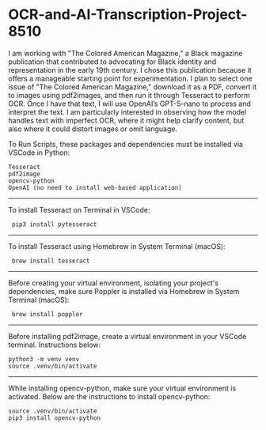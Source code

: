 # OCR-and-AI-Transcription-Project-8510

I am working with "The Colored American Magazine," a Black magazine publication that contributed to advocating for Black identity and representation in the early 19th century. I chose this publication because it offers a manageable starting point for experimentation. I plan to select one issue of "The Colored American Magazine," download it as a PDF, convert it to images using pdf2images, and then run it through Tesseract to perform OCR. Once I have that text, I will use OpenAI’s GPT-5-nano to process and interpret the text. I am particularly interested in observing how the model handles text with imperfect OCR, where it might help clarify content, but also where it could distort images or omit language.

To Run Scripts, these packages and dependencies must be installed via VSCode in Python:

	Tesseract
	pdf2image
	opencv-python
	OpenAI (no need to install web-based application)

_________________________________________________________________________________________________________________________________________________________________________________________

To install Tesseract on Terminal in VSCode:

  	 pip3 install pytesseract


_________________________________________________________________________________________________________________________________________________________________________________________


To install Tesseract using Homebrew in System Terminal (macOS):

  	 brew install tesseract


_________________________________________________________________________________________________________________________________________________________________________________________

Before creating your virtual environment, isolating your project's dependencies, make sure Poppler is installed via Homebrew in System Terminal (macOS):
    
     brew install poppler

_________________________________________________________________________________________________________________________________________________________________________________________
     
Before installing pdf2image, create a virtual environment in your VSCode terminal. Instructions below:
   
    python3 -m venv venv
    source .venv/bin/activate


_________________________________________________________________________________________________________________________________________________________________________________________


While installing opencv-python, make sure your virtual environment is activated. Below are the instructions to install opencv-python:
  
    source .venv/bin/activate
    pip3 install opencv-python


